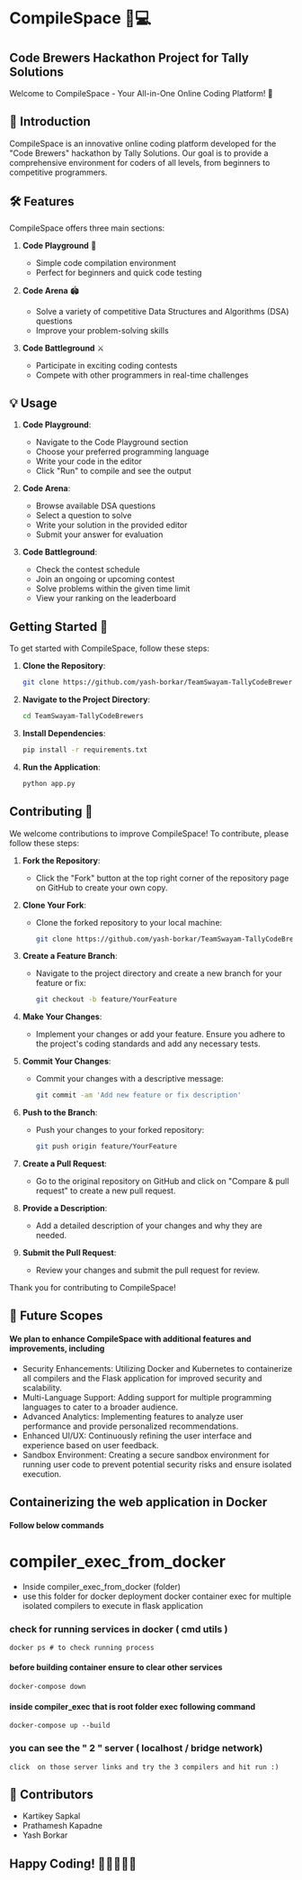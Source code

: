 # CompileSpace 🚀💻

## Code Brewers Hackathon Project for Tally Solutions

Welcome to CompileSpace - Your All-in-One Online Coding Platform! 🎉



## 🌟 Introduction

CompileSpace is an innovative online coding platform developed for the "Code Brewers" hackathon by Tally Solutions. Our goal is to provide a comprehensive environment for coders of all levels, from beginners to competitive programmers.


## 🛠️ Features

CompileSpace offers three main sections:

1. **Code Playground** 🎨
   - Simple code compilation environment
   - Perfect for beginners and quick code testing

2. **Code Arena** 🏟️
   - Solve a variety of competitive Data Structures and Algorithms (DSA) questions
   - Improve your problem-solving skills

3. **Code Battleground** ⚔️
   - Participate in exciting coding contests
   - Compete with other programmers in real-time challenges
     
## 💡 Usage

1. **Code Playground**: 
    - Navigate to the Code Playground section
    - Choose your preferred programming language
    - Write your code in the editor
    - Click "Run" to compile and see the output

2. **Code Arena**:
    - Browse available DSA questions
    - Select a question to solve
    - Write your solution in the provided editor
    - Submit your answer for evaluation

3. **Code Battleground**:
    - Check the contest schedule
    - Join an ongoing or upcoming contest
    - Solve problems within the given time limit
    - View your ranking on the leaderboard
  
## Getting Started 🚀

To get started with CompileSpace, follow these steps:

1. **Clone the Repository**:
   ```bash
   git clone https://github.com/yash-borkar/TeamSwayam-TallyCodeBrewers.git

2. **Navigate to the Project Directory**:
   ```bash
   cd TeamSwayam-TallyCodeBrewers

3. **Install Dependencies**:
   ```bash
   pip install -r requirements.txt

4. **Run the Application**:
   ```bash
   python app.py

## Contributing 🤝

We welcome contributions to improve CompileSpace! To contribute, please follow these steps:

1. **Fork the Repository**:
   - Click the "Fork" button at the top right corner of the repository page on GitHub to create your own copy.

2. **Clone Your Fork**:
   - Clone the forked repository to your local machine:
     ```bash
     git clone https://github.com/yash-borkar/TeamSwayam-TallyCodeBrewers.git
     ```

3. **Create a Feature Branch**:
   - Navigate to the project directory and create a new branch for your feature or fix:
     ```bash
     git checkout -b feature/YourFeature
     ```

4. **Make Your Changes**:
   - Implement your changes or add your feature. Ensure you adhere to the project's coding standards and add any necessary tests.

5. **Commit Your Changes**:
   - Commit your changes with a descriptive message:
     ```bash
     git commit -am 'Add new feature or fix description'
     ```

6. **Push to the Branch**:
   - Push your changes to your forked repository:
     ```bash
     git push origin feature/YourFeature
     ```

7. **Create a Pull Request**:
   - Go to the original repository on GitHub and click on "Compare & pull request" to create a new pull request.

8. **Provide a Description**:
   - Add a detailed description of your changes and why they are needed.

9. **Submit the Pull Request**:
   - Review your changes and submit the pull request for review.

Thank you for contributing to CompileSpace!

## 🔮 Future Scopes
#### We plan to enhance CompileSpace with additional features and improvements, including
   - Security Enhancements: Utilizing Docker and Kubernetes to containerize all compilers and the
     Flask application for improved security and scalability.
   - Multi-Language Support: Adding support for multiple programming languages to cater to a broader
      audience.
   - Advanced Analytics: Implementing features to analyze user performance and provide personalized recommendations.
   - Enhanced UI/UX: Continuously refining the user interface and experience based on user feedback.
   - Sandbox Environment: Creating a secure sandbox environment for running user code to prevent potential security risks and ensure isolated execution.

## Containerizing the web application in Docker 
   #### Follow below commands
   # compiler_exec_from_docker
 - Inside compiler_exec_from_docker (folder)
 - use this folder for docker deployment
docker container exec for multiple isolated compilers to execute in flask application

### check for running services in docker ( cmd utils )
```
docker ps # to check running process
```
#### before building container ensure to clear other services
```
docker-compose down
```
#### inside compiler_exec that is root folder exec following command
```
docker-compose up --build
```
### you can see the " 2 " server ( localhost / bridge network)
```
click  on those server links and try the 3 compilers and hit run :)
```


## 👥 Contributors
- Kartikey Sapkal
- Prathamesh Kapadne
- Yash Borkar
  
## Happy Coding! 🎈👨‍💻👩‍💻
